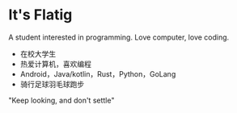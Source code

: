 # It's Flatig

A student interested in programming.
Love computer, love coding.

- 在校大学生
- 热爱计算机，喜欢编程
- Android，Java/kotlin，Rust，Python，GoLang
- 骑行足球羽毛球跑步


"Keep looking, and don't settle"
